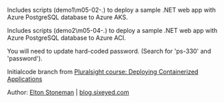 
Includes scripts (demo1\m05-02-*.*) to deploy a sample .NET web app with Azure PostgreSQL database to Azure AKS.

Includes scripts (demo2\m05-04-*.*) to deploy a sample .NET web app with Azure PostgreSQL database to Azure ACI.

You will need to update hard-coded password. (Search for 'ps-330' and 'password').


Initialcode branch from [Pluralsight course: Deploying Containerized Applications](https://app.pluralsight.com/library/courses/deploying-containerized-applications/table-of-contents) 

Author: [Elton Stoneman](https://twitter.com/eltonstoneman) | [blog.sixeyed.com](https://blog.sixeyed.com/)  


